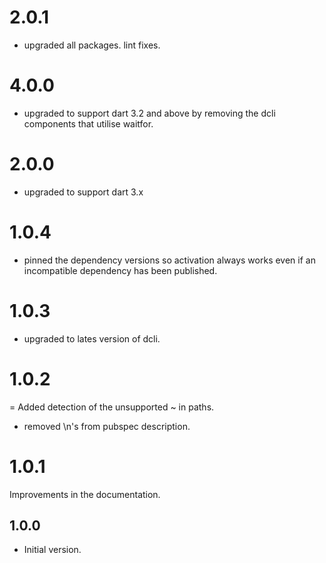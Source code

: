 # 2.0.1
- upgraded all packages. lint fixes.

# 4.0.0
- upgraded to support dart 3.2 and above by removing the dcli components
that utilise waitfor.

# 2.0.0
- upgraded to support dart 3.x

# 1.0.4
- pinned the dependency versions so activation always works
even if an incompatible dependency has been published.

# 1.0.3
- upgraded to lates version of dcli.

# 1.0.2
= Added detection of the unsupported ~ in paths.
- removed \n's from pubspec description. 

# 1.0.1
Improvements in the documentation.

## 1.0.0

- Initial version.
